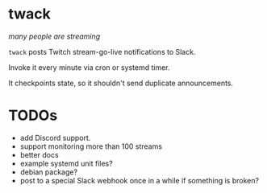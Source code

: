 # twack
*many people are streaming*

`twack` posts Twitch stream-go-live notifications to Slack.

Invoke it every minute via cron or systemd timer.

It checkpoints state, so it shouldn't send duplicate announcements.

# TODOs
* add Discord support.
* support monitoring more than 100 streams
* better docs
* example systemd unit files?
* debian package?
* post to a special Slack webhook once in a while if something is broken?
